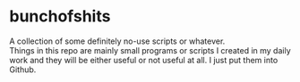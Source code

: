 # bunchofshits
A collection of some definitely no-use scripts or whatever.\
Things in this repo are mainly small programs or scripts I created in my daily work and they will be either useful or not useful at all. I just put them into Github.
